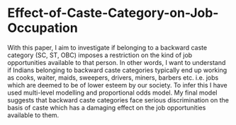 # Effect-of-Caste-Category-on-Job-Occupation
With this paper, I aim to investigate if belonging to a backward caste category (SC, ST, OBC) imposes a
restriction on the kind of job opportunities available to that person. In other words, I want to understand if
Indians belonging to backward caste categories typically end up working as cooks, waiter, maids, sweepers,
drivers, miners, barbers etc. i.e. jobs which are deemed to be of lower esteem by our society. To infer this
I have used multi-level modelling and proportional odds model. My final model suggests that backward
caste categories face serious discrimination on the basis of caste which has a damaging effect on the job
opportunities available to them.
